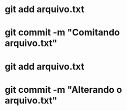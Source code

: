 # git add arquivo.txt
# git commit -m "Comitando arquivo.txt"
# git add arquivo.txt
# git commit -m "Alterando o arquivo.txt"
